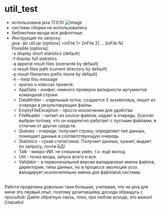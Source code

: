 # util_test
- использована java 17.0.10 ![image](https://github.com/iplion/util_test/assets/87922598/03711f3c-b2f4-4dbb-be53-62eb6758adcf)
- системы сборки не использовались
- библиотеки вроде все дефолтные
- Инструкция по запуску:<br>
java -jar util.jar [options] <inFile 1> [inFile 2] ... [inFile N]<br>
   Possible [options]:<br>
       -s  display short statistics (default)<br>
       -f  display full statistics<br>
       -a  append result files (overwrite by default)<br>
       -o  result files path (current directory by default)<br>
       -p  result filenames prefix (none by default)<br>
       -h  --help  this message<br>
  - кратко о классах проекта:
  - AppData - конфиг, немного проверок валидности аргументов командной строки
  - DataWritter - отдельный поток, создается 3 экземпляра, пишет из очереди в результирующие файлы
  - EmptyFileException - просто исключение для удобства
  - FileReader - читает из source-файлов, кидает в очередь. Scanner выбран потому, что он корректно работает с пустыми файлами, в отличии от других средств.
  - Queues - очереди. получает строку, определяет тип данных, помещает данные в соответствующую очередь
  - Statistics - сухая статистика). Получает данные, хранит, выдает по запросу, почти БД)
  - Talk - микро-ИИ. не слишком умён, т.к. ещё молод
  - Util - точка входа, запуск всего и вся.
  - Validator - в первоначальной версии валидировал имена файлов, директории, типы данных, но в процессе эволюции усох. валидирует исключительно имена для файловой системы.
<br>
Работа проделана довольно таки большая, учитывая, что на java для меня это первый опыт, поэтому дочитавшему досюда обращусь с просьбой: Дайте обратную связь, плиз, при любом исходе, это важно! Спасибо!
